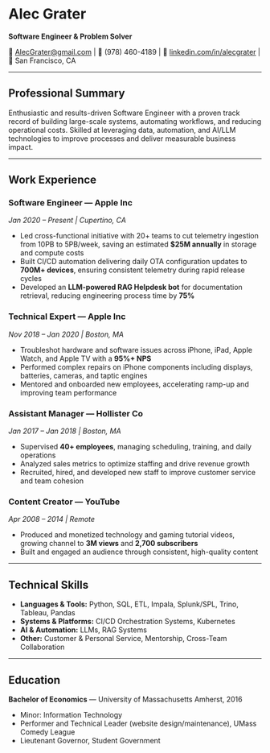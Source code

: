 # Alec Grater
**Software Engineer & Problem Solver**  

📧 AlecGrater@gmail.com | 📱 (978) 460-4189 | 🔗 [linkedin.com/in/alecgrater](https://www.linkedin.com/in/alecgrater) | 📍 San Francisco, CA  

---

## Professional Summary
Enthusiastic and results-driven Software Engineer with a proven track record of building large-scale systems, automating workflows, and reducing operational costs. Skilled at leveraging data, automation, and AI/LLM technologies to improve processes and deliver measurable business impact.

---

## Work Experience

### Software Engineer — Apple Inc  
*Jan 2020 – Present | Cupertino, CA*  
- Led cross-functional initiative with 20+ teams to cut telemetry ingestion from 10PB to 5PB/week, saving an estimated **$25M annually** in storage and compute costs  
- Built CI/CD automation delivering daily OTA configuration updates to **700M+ devices**, ensuring consistent telemetry during rapid release cycles  
- Developed an **LLM-powered RAG Helpdesk bot** for documentation retrieval, reducing engineering process time by **75%**  

### Technical Expert — Apple Inc  
*Nov 2018 – Jan 2020 | Boston, MA*  
- Troubleshot hardware and software issues across iPhone, iPad, Apple Watch, and Apple TV with a **95%+ NPS**  
- Performed complex repairs on iPhone components including displays, batteries, cameras, and taptic engines  
- Mentored and onboarded new employees, accelerating ramp-up and improving team performance  

### Assistant Manager — Hollister Co  
*Jan 2017 – Jan 2018 | Boston, MA*  
- Supervised **40+ employees**, managing scheduling, training, and daily operations  
- Analyzed sales metrics to optimize staffing and drive revenue growth  
- Recruited, hired, and developed new staff to improve customer service and team cohesion  

### Content Creator — YouTube  
*Apr 2008 – 2014 | Remote*  
- Produced and monetized technology and gaming tutorial videos, growing channel to **3M views** and **2,700 subscribers**  
- Built and engaged an audience through consistent, high-quality content  

---

## Technical Skills
- **Languages & Tools:** Python, SQL, ETL, Impala, Splunk/SPL, Trino, Tableau, Pandas  
- **Systems & Platforms:** CI/CD Orchestration Systems, Kubernetes  
- **AI & Automation:** LLMs, RAG Systems  
- **Other:** Customer & Personal Service, Mentorship, Cross-Team Collaboration  

---

## Education
**Bachelor of Economics** — University of Massachusetts Amherst, 2016  
- Minor: Information Technology  
- Performer and Technical Leader (website design/maintenance), UMass Comedy League  
- Lieutenant Governor, Student Government  